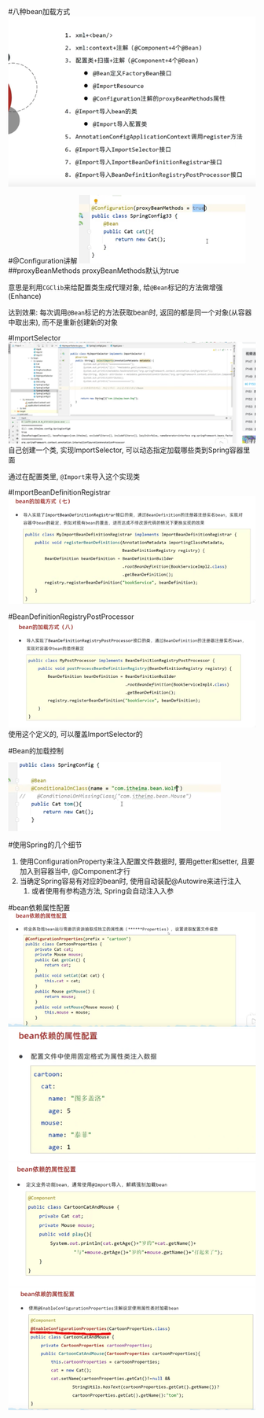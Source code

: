#八种bean加载方式
![img_77.png](img_77.png)

#@Configuration讲解
![img_74.png](img_74.png)
##proxyBeanMethods
proxyBeanMethods默认为true

意思是利用`CGClib`来给配置类生成代理对象, 给`@Bean`标记的方法做增强(Enhance)

达到效果: 每次调用`@Bean`标记的方法获取bean时, 返回的都是同一个对象(从容器中取出来), 而不是重新创建新的对象

#ImportSelector
![img_75.png](img_75.png)
自己创建一个类, 实现ImportSelector, 可以动态指定加载哪些类到Spring容器里面

通过在配置类里, `@Import`来导入这个实现类

#ImportBeanDefinitionRegistrar 
![img_78.png](img_78.png)


#BeanDefinitionRegistryPostProcessor
![img_76.png](img_76.png)
使用这个定义的, 可以覆盖ImportSelector的

#Bean的加载控制
 
![img_79.png](img_79.png)

#使用Spring的几个细节
1. 使用ConfigurationProperty来注入配置文件数据时, 要用getter和setter, 且要加入到容器当中, @Component才行
2. 当确定Spring容易有对应的bean时, 使用自动装配@Autowire来进行注入
   1. 或者使用有参构造方法, Spring会自动注入入参

#bean依赖属性配置
![img_80.png](img_80.png)
![img_81.png](img_81.png)
![img_82.png](img_82.png)
![img_83.png](img_83.png)